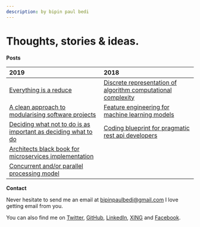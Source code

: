 ```yaml
---
description: by bipin paul bedi
---
```


# Thoughts, stories & ideas.

**Posts**

| 2019 | 2018 |
| :--- | :--- |
| [Everything is a reduce](2019/functional-design-patterns-using-rust.md) | [Discrete representation of algorithm computational complexity](2018/asymtotic-notations.md) |
| [A clean approach to modularising software projects](2019/clean-architecture-in-functional-programming.md) | [Feature engineering for machine learning models](2018/regularization-for-machine-learning-models.md) |
| [Deciding what not to do is as important as deciding what to do](2019/software-anti-patterns.md) | [Coding blueprint for pragmatic rest api developers](2018/coding-bluprint-for-pragmatic-rest-api-developers.md) |
| [Architects black book for microservices implementation](2019/microservices-design-pattern.md) |  |
| [Concurrent and/or parallel processing model](2019/elixir-concurrency-models.md) |  |

**Contact**

Never hesitate to send me an email at [bipinpaulbedi@gmail.com](mailto:bipinpaulbedi@gmail.com)  I love getting email from you.

You can also find me on [Twitter](https://twitter.com/thorstenball), [GitHub](https://github.com/mrnugget), [LinkedIn](https://linkedin.com/pub/thorsten-ball/52/2b6/314), [XING](https://xing.com/profiles/Thorsten_Ball2) and [Facebook](https://facebook.com/thorstenball).


